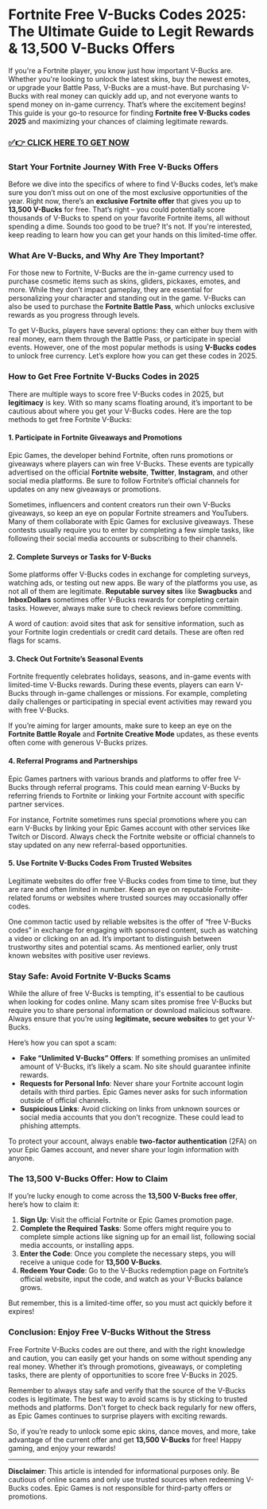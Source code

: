 # Fortnite Free V-Bucks Codes 2025: The Ultimate Guide to Legit Rewards & 13,500 V-Bucks Offers

If you're a Fortnite player, you know just how important V-Bucks are. Whether you're looking to unlock the latest skins, buy the newest emotes, or upgrade your Battle Pass, V-Bucks are a must-have. But purchasing V-Bucks with real money can quickly add up, and not everyone wants to spend money on in-game currency. That’s where the excitement begins! This guide is your go-to resource for finding **Fortnite free V-Bucks codes 2025** and maximizing your chances of claiming legitimate rewards.

### [✅👉 CLICK HERE TO GET NOW](https://justfree.xyz/get/it/now/)

### Start Your Fortnite Journey With Free V-Bucks Offers

Before we dive into the specifics of where to find V-Bucks codes, let’s make sure you don’t miss out on one of the most exclusive opportunities of the year. Right now, there’s an **exclusive Fortnite offer** that gives you up to **13,500 V-Bucks** for free. That’s right – you could potentially score thousands of V-Bucks to spend on your favorite Fortnite items, all without spending a dime. Sounds too good to be true? It's not. If you're interested, keep reading to learn how you can get your hands on this limited-time offer.

### What Are V-Bucks, and Why Are They Important?

For those new to Fortnite, V-Bucks are the in-game currency used to purchase cosmetic items such as skins, gliders, pickaxes, emotes, and more. While they don’t impact gameplay, they are essential for personalizing your character and standing out in the game. V-Bucks can also be used to purchase the **Fortnite Battle Pass**, which unlocks exclusive rewards as you progress through levels.

To get V-Bucks, players have several options: they can either buy them with real money, earn them through the Battle Pass, or participate in special events. However, one of the most popular methods is using **V-Bucks codes** to unlock free currency. Let’s explore how you can get these codes in 2025.

### How to Get Free Fortnite V-Bucks Codes in 2025

There are multiple ways to score free V-Bucks codes in 2025, but **legitimacy** is key. With so many scams floating around, it’s important to be cautious about where you get your V-Bucks codes. Here are the top methods to get free Fortnite V-Bucks:

#### 1. **Participate in Fortnite Giveaways and Promotions**

Epic Games, the developer behind Fortnite, often runs promotions or giveaways where players can win free V-Bucks. These events are typically advertised on the official **Fortnite website**, **Twitter**, **Instagram**, and other social media platforms. Be sure to follow Fortnite’s official channels for updates on any new giveaways or promotions.

Sometimes, influencers and content creators run their own V-Bucks giveaways, so keep an eye on popular Fortnite streamers and YouTubers. Many of them collaborate with Epic Games for exclusive giveaways. These contests usually require you to enter by completing a few simple tasks, like following their social media accounts or subscribing to their channels.

#### 2. **Complete Surveys or Tasks for V-Bucks**

Some platforms offer V-Bucks codes in exchange for completing surveys, watching ads, or testing out new apps. Be wary of the platforms you use, as not all of them are legitimate. **Reputable survey sites** like **Swagbucks** and **InboxDollars** sometimes offer V-Bucks rewards for completing certain tasks. However, always make sure to check reviews before committing.

A word of caution: avoid sites that ask for sensitive information, such as your Fortnite login credentials or credit card details. These are often red flags for scams.

#### 3. **Check Out Fortnite’s Seasonal Events**

Fortnite frequently celebrates holidays, seasons, and in-game events with limited-time V-Bucks rewards. During these events, players can earn V-Bucks through in-game challenges or missions. For example, completing daily challenges or participating in special event activities may reward you with free V-Bucks.

If you’re aiming for larger amounts, make sure to keep an eye on the **Fortnite Battle Royale** and **Fortnite Creative Mode** updates, as these events often come with generous V-Bucks prizes.

#### 4. **Referral Programs and Partnerships**

Epic Games partners with various brands and platforms to offer free V-Bucks through referral programs. This could mean earning V-Bucks by referring friends to Fortnite or linking your Fortnite account with specific partner services.

For instance, Fortnite sometimes runs special promotions where you can earn V-Bucks by linking your Epic Games account with other services like Twitch or Discord. Always check the Fortnite website or official channels to stay updated on any new referral-based opportunities.

#### 5. **Use Fortnite V-Bucks Codes From Trusted Websites**

Legitimate websites do offer free V-Bucks codes from time to time, but they are rare and often limited in number. Keep an eye on reputable Fortnite-related forums or websites where trusted sources may occasionally offer codes.

One common tactic used by reliable websites is the offer of “free V-Bucks codes” in exchange for engaging with sponsored content, such as watching a video or clicking on an ad. It’s important to distinguish between trustworthy sites and potential scams. As mentioned earlier, only trust known websites with positive user reviews.

### Stay Safe: Avoid Fortnite V-Bucks Scams

While the allure of free V-Bucks is tempting, it's essential to be cautious when looking for codes online. Many scam sites promise free V-Bucks but require you to share personal information or download malicious software. Always ensure that you’re using **legitimate, secure websites** to get your V-Bucks.

Here’s how you can spot a scam:

- **Fake “Unlimited V-Bucks” Offers**: If something promises an unlimited amount of V-Bucks, it’s likely a scam. No site should guarantee infinite rewards.
- **Requests for Personal Info**: Never share your Fortnite account login details with third parties. Epic Games never asks for such information outside of official channels.
- **Suspicious Links**: Avoid clicking on links from unknown sources or social media accounts that you don’t recognize. These could lead to phishing attempts.

To protect your account, always enable **two-factor authentication** (2FA) on your Epic Games account, and never share your login information with anyone.

### The 13,500 V-Bucks Offer: How to Claim

If you’re lucky enough to come across the **13,500 V-Bucks free offer**, here’s how to claim it:

1. **Sign Up**: Visit the official Fortnite or Epic Games promotion page.
2. **Complete the Required Tasks**: Some offers might require you to complete simple actions like signing up for an email list, following social media accounts, or installing apps.
3. **Enter the Code**: Once you complete the necessary steps, you will receive a unique code for **13,500 V-Bucks**.
4. **Redeem Your Code**: Go to the V-Bucks redemption page on Fortnite’s official website, input the code, and watch as your V-Bucks balance grows.

But remember, this is a limited-time offer, so you must act quickly before it expires!

### Conclusion: Enjoy Free V-Bucks Without the Stress

Free Fortnite V-Bucks codes are out there, and with the right knowledge and caution, you can easily get your hands on some without spending any real money. Whether it’s through promotions, giveaways, or completing tasks, there are plenty of opportunities to score free V-Bucks in 2025.

Remember to always stay safe and verify that the source of the V-Bucks codes is legitimate. The best way to avoid scams is by sticking to trusted methods and platforms. Don't forget to check back regularly for new offers, as Epic Games continues to surprise players with exciting rewards.

So, if you’re ready to unlock some epic skins, dance moves, and more, take advantage of the current offer and get **13,500 V-Bucks** for free! Happy gaming, and enjoy your rewards!

---

**Disclaimer**: This article is intended for informational purposes only. Be cautious of online scams and only use trusted sources when redeeming V-Bucks codes. Epic Games is not responsible for third-party offers or promotions.
